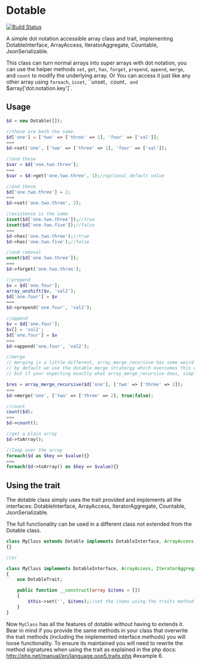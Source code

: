 # Dotable

[![Build Status](https://travis-ci.org/ecfectus/dotable.svg?branch=master)](https://travis-ci.org/ecfectus/dotable)

A simple dot notation accessible array class and trait, implementing DotableInterface, ArrayAccess, IteratorAggregate, Countable, JsonSerializable.

This class can turn normal arrays into super arrays with dot notation, you can use the helper methods `set`, `get`, `has`, `forget`, `prepend`, `append`, `merge`, and `count` to modify the underlying array.
Or You can access it just like any other array using `foreach`, `isset`, ``unset`, `count`, and `$array['dot.notation.key']`.

## Usage

```php
$d = new Dotable([]);

//these are both the same.
$d['one'] = ['two' => ['three' => 1], 'four' => ['val']];
===
$d->set('one', ['two' => ['three' => 1], 'four' => ['val']);

//and these
$var = $d['one.two.three'];
===
$var = $d->get('one.two.three', 1);//optional default value

//and these
$d['one.two.three'] = 2;
===
$d->set('one.two.three', 2);

//existence is the same
isset($d['one.two.three']);//true
isset($d['one.two.five']);//false
===
$d->has('one.two.three');//true
$d->has('one.two.five');//false

//and removal
unset($d['one.two.three']);
===
$d->forget('one.two.three');

//prepend
$v = $d['one.four'];
array_unshift($v, 'val2');
$d['one.four'] = $v
===
$d->prepend('one.four', 'val2');

//append
$v = $d['one.four'];
$v[] = 'val2';
$d['one.four'] = $v
===
$d->append('one.four', 'val2');

//merge
// merging is a little different, array_merge_recursive has some weird side effects for multi dimensional arrays with different value types,
// by default we use the dotable merge stratergy which overcomes this with distinct values,
// but if your expecting exactly what array_merge_recursive does, simply pass false as the third argument.

$res = array_merge_recursive($d['one'], ['two' => ['three' => 2]);
===
$d->merge('one', ['two' => ['three' => 2], true|false);

//count
count($d);
===
$d->count();

//get a plain array
$d->toArray();

//loop over the array
foreach($d as $key => $value){}
===
foreach($d->toArray() as $key => $value){}
```

## Using the trait

The dotable class simply uses the trait provided and implements all the interfaces: DotableInterface, ArrayAccess, IteratorAggregate, Countable, JsonSerializable.

The full functionality can be used in a different class not extended from the Dotable class.

```php
class MyClass extends Dotable implements DotableInterface, ArrayAccess, IteratorAggregate, Countable, JsonSerializable
{}

//or

class MyClass implements DotableInterface, ArrayAccess, IteratorAggregate, Countable, JsonSerializable
{
    use DotableTrait;

    public function __construct(array $items = [])
    {
        $this->set('', $items);//set the items using the traits method on the root index.
    }
}
```

Now `MyClass` has all the features of dotable without having to extends it.
Bear in mind if you provide the same methods in your class that overwrite the trait methods (including the implemented interface methods) you will loose functionality.
To ensure its maintained you will need to rewrite the method signatures when using the trait as explained in the php docs: http://php.net/manual/en/language.oop5.traits.php #example 6.
